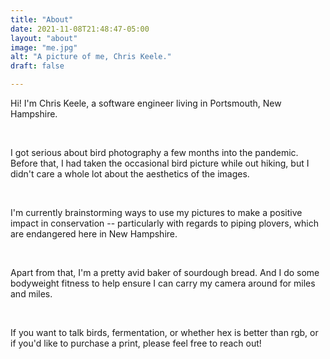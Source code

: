 ```yaml
---
title: "About"
date: 2021-11-08T21:48:47-05:00
layout: "about"
image: "me.jpg"
alt: "A picture of me, Chris Keele."
draft: false

---
```


Hi! I'm Chris Keele, a software engineer living in Portsmouth, New Hampshire.

<br>

I got serious about bird photography a few months into the pandemic. Before that, I had taken the occasional bird picture while out hiking, but I didn't care a whole lot about the aesthetics of the images.

<br>

I'm currently brainstorming ways to use my pictures to make a positive impact in conservation -- particularly with regards to piping plovers, which are endangered here in New Hampshire.

<br>

Apart from that, I'm a pretty avid baker of sourdough bread. And I do some bodyweight fitness to help ensure I can carry my camera around for miles and miles.

<br>

If you want to talk birds, fermentation, or whether hex is better than rgb, or if you'd like to purchase a print, please feel free to reach out!